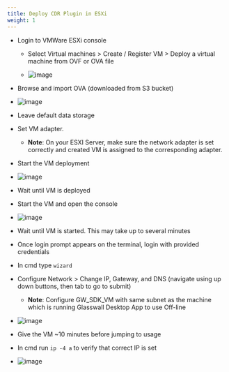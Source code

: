 ```yaml
---
title: Deploy CDR Plugin in ESXi
weight: 1
---
```


- Login to  VMWare ESXi console
   - Select Virtual machines > Create / Register VM > Deploy a virtual machine from OVF or OVA file

   - ![image](https://user-images.githubusercontent.com/70108899/114046803-6f4a1680-9889-11eb-93be-0ba78276671e.png)

- Browse and import OVA (downloaded from S3 bucket)

- ![image](https://user-images.githubusercontent.com/70108899/114052179-1af56580-988e-11eb-8cc9-cd6c2ee26c48.png)

- Leave default data storage 
- Set VM adapter. 
   - **Note**: On your ESXI  Server, make sure the network adapter is set correctly and created VM is assigned to the corresponding adapter. 
- Start the VM deployment

- ![image](https://user-images.githubusercontent.com/70108899/114047499-031be280-988a-11eb-8bc0-f09ab491f988.png)

- Wait until VM is deployed
- Start the VM and open the console

- ![image](https://user-images.githubusercontent.com/70108899/114047708-2e063680-988a-11eb-941a-b05c0c9c84ea.png)

- Wait until VM is started. This may take up to several minutes
- Once login prompt appears on the terminal, login with provided credentials
- In cmd type `wizard`
- Configure Network > Change IP, Gateway, and DNS (navigate using up down buttons, then tab to go to submit) 
    - **Note**: Configure GW_SDK_VM with same subnet as the machine which is running Glasswall Desktop App to use Off-line

- ![image](https://user-images.githubusercontent.com/70108899/114047817-45ddba80-988a-11eb-98b8-8c85aa4c74e0.png)

- Give the VM ~10 minutes before jumping to usage
- In cmd run `ip -4 a` to verify that correct IP is set

- ![image](https://user-images.githubusercontent.com/70108899/114048052-7faec100-988a-11eb-819f-ddf211b916f6.png)


